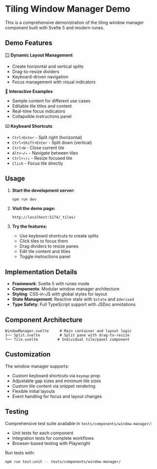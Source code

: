 # Tiling Window Manager Demo

This is a comprehensive demonstration of the tiling window manager component built with Svelte 5 and modern runes.

## Demo Features

🪟 **Dynamic Layout Management**

- Create horizontal and vertical splits
- Drag-to-resize dividers
- Keyboard-driven navigation
- Focus management with visual indicators

🎯 **Interactive Examples**

- Sample content for different use cases
- Editable tile titles and content
- Real-time focus indicators
- Collapsible instructions panel

⌨️ **Keyboard Shortcuts**

- `Ctrl+Enter` - Split right (horizontal)
- `Ctrl+Shift+Enter` - Split down (vertical)
- `Ctrl+W` - Close current tile
- `Alt+→/←` - Navigate between tiles
- `Ctrl+↑/↓` - Resize focused tile
- `Click` - Focus tile directly

## Usage

1. **Start the development server:**

   ```bash
   npm run dev
   ```

2. **Visit the demo page:**

   ```
   http://localhost:5174/_tiles/
   ```

3. **Try the features:**
   - Use keyboard shortcuts to create splits
   - Click tiles to focus them
   - Drag dividers to resize panes
   - Edit tile content and titles
   - Toggle instructions panel

## Implementation Details

- **Framework**: Svelte 5 with runes mode
- **Components**: Modular window manager architecture
- **Styling**: CSS-in-JS with global styles for layout
- **State Management**: Reactive state with `$state` and `$derived`
- **Type Safety**: Full TypeScript support with JSDoc annotations

## Component Architecture

```
WindowManager.svelte     # Main container and layout logic
├── Split.svelte         # Split pane with drag-to-resize
└── Tile.svelte         # Individual tile/panel component
```

## Customization

The window manager supports:

- Custom keyboard shortcuts via `keymap` prop
- Adjustable gap sizes and minimum tile sizes
- Custom tile content via snippet rendering
- Flexible initial layouts
- Event handling for focus and layout changes

## Testing

Comprehensive test suite available in `tests/components/window-manager/`:

- Unit tests for each component
- Integration tests for complete workflows
- Browser-based testing with Playwright

Run tests with:

```bash
npm run test:unit -- tests/components/window-manager/
```
